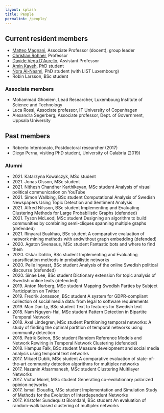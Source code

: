 ```yaml
---
layout: splash
title: People
permalink: /people/
---
```


## Current resident members

- [Matteo Magnani](https://www.it.uu.se/katalog/search.php?name=Matteo%20Magnani), Associate Professor (docent), group leader
- [Christian Rohner](https://www.it.uu.se/katalog/search.php?name=Christian%20Rohner), Professor
- [Davide Vega D'Aurelio](https://www.it.uu.se/katalog/search.php?name=Davide%20Vega%20D%27Aurelio), Assistant Professor
- [Amin Kaveh](https://www.it.uu.se/katalog/search.php?name=Amin%20Kaveh&exact=yes), PhD student
- [Nora Al-Naami](), PhD student (with LIST Luxembourg)
- Robin Larsson, BSc student

### Associate members

- Mohammad Ghoniem, Lead Researcher, Luxembourg Institute of Science and Technology
- Luca Rossi, Associate professor, IT University of Copenhagen
- Alexandra Segerberg, Associate professor, Dept. of Government, Uppsala University

## Past members

- Roberto Interdonato, Postdoctoral researcher (2017)
- Diego Perna, visiting PhD student, University of Calabria (2019)

### Alumni


- 2021\. Katarzyna Kowalczyk, MSc student
- 2021\. Jonas Olsson, MSc student
- 2021\. Nithesh Chandher Karthikeyan, MSc student Analysis of visual political communication on YouTube
- 2021\. Simon Wallbing, BSc student Computational Analysis of Swedish Newspapers Using Topic Detection and Sentiment Analysis
- 2021\. Alfred Nilsson, BSc student Implementing and Evaluating Clustering Methods for Large Probabilistic Graphs (defended)
- 2021\. Tyson McLeod, MSc student Designing an algorithm to build communities by combining semi-cliques spanning multiple graphs (defended)
- 2021\. Rinyarat Buakhao, BSc student A comparative evaluation of network mining methods with andwithout graph embedding (defended)
- 2020\. Agaton Svenaeus, MSc student Fantastic bots and where to find them
- 2020\. Oskar Dahlin, BSc student Implementing and Evaluating sparsification methods in probabilistic networks
- 2020\. Pelle Ingvast, BSc student Analysis of the online Swedish political discourse (defended)
- 2020\. Sinae Lee, BSc student Dictionary extension for topic analysis of Swedish online texts (defended)
- 2019\. Anton Norberg, MSc student Mapping Swedish Parties by Subject Participation on Twitter
- 2019\. Fredrik Jonasson, BSc student A system for GDPR-compliant collection of social media data: from legal to software requirements
- 2019\. Man Dan Ly, BSc student Text to features for Swedish text
- 2018\. Nam Nguyen-Hai, MSc student Pattern Detection in Bipartite Temporal Network
- 2018\. Axel Lindegren, MSc student Partitioning temporal networks: A study of finding the optimal partition of temporal networks using community detection
- 2018\. Patrik Seiron, BSc student Random Reference Models and Network Rewiring in Temporal Network Clustering (defended)
- 2018\. Hampus Falk, BSc student Measure development and social media analysis using temporal text networks
- 2017\. Mikael Dubik, MSc student A comparative evaluation of state-of-the-art community detection algorithms for multiplex networks
- 2017\. Nazanin Afsarmanesh, MSc student Clustering Multilayer Networks
- 2017\. Victor Morel, MSc student Generating co-evolutionary polarized opinion networks
- 2017\. Ismail Elouafiq, MSc student Implementation and Simulation Study of Methods for the Evolution of Interdependent Networks
- 2017\. Kristofer Sundequist Blomdahl, BSc student An evaluation of random-walk based clustering of multiplex networks
